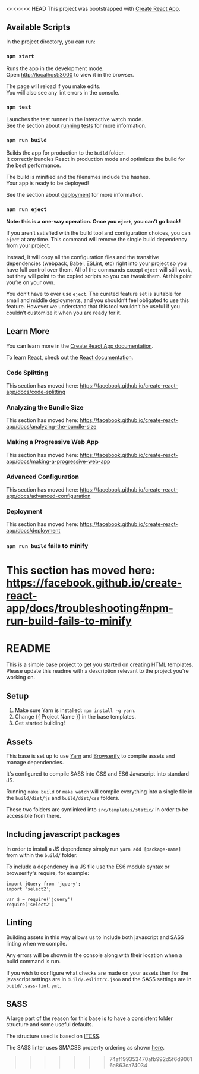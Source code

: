 <<<<<<< HEAD
This project was bootstrapped with [Create React App](https://github.com/facebook/create-react-app).

## Available Scripts

In the project directory, you can run:

### `npm start`

Runs the app in the development mode.<br />
Open [http://localhost:3000](http://localhost:3000) to view it in the browser.

The page will reload if you make edits.<br />
You will also see any lint errors in the console.

### `npm test`

Launches the test runner in the interactive watch mode.<br />
See the section about [running tests](https://facebook.github.io/create-react-app/docs/running-tests) for more information.

### `npm run build`

Builds the app for production to the `build` folder.<br />
It correctly bundles React in production mode and optimizes the build for the best performance.

The build is minified and the filenames include the hashes.<br />
Your app is ready to be deployed!

See the section about [deployment](https://facebook.github.io/create-react-app/docs/deployment) for more information.

### `npm run eject`

**Note: this is a one-way operation. Once you `eject`, you can’t go back!**

If you aren’t satisfied with the build tool and configuration choices, you can `eject` at any time. This command will remove the single build dependency from your project.

Instead, it will copy all the configuration files and the transitive dependencies (webpack, Babel, ESLint, etc) right into your project so you have full control over them. All of the commands except `eject` will still work, but they will point to the copied scripts so you can tweak them. At this point you’re on your own.

You don’t have to ever use `eject`. The curated feature set is suitable for small and middle deployments, and you shouldn’t feel obligated to use this feature. However we understand that this tool wouldn’t be useful if you couldn’t customize it when you are ready for it.

## Learn More

You can learn more in the [Create React App documentation](https://facebook.github.io/create-react-app/docs/getting-started).

To learn React, check out the [React documentation](https://reactjs.org/).

### Code Splitting

This section has moved here: https://facebook.github.io/create-react-app/docs/code-splitting

### Analyzing the Bundle Size

This section has moved here: https://facebook.github.io/create-react-app/docs/analyzing-the-bundle-size

### Making a Progressive Web App

This section has moved here: https://facebook.github.io/create-react-app/docs/making-a-progressive-web-app

### Advanced Configuration

This section has moved here: https://facebook.github.io/create-react-app/docs/advanced-configuration

### Deployment

This section has moved here: https://facebook.github.io/create-react-app/docs/deployment

### `npm run build` fails to minify

This section has moved here: https://facebook.github.io/create-react-app/docs/troubleshooting#npm-run-build-fails-to-minify
=======
# README #

This is a simple base project to get you started on creating HTML templates.  
Please update this readme with a description relevant to the project you're working on.

## Setup ##

1) Make sure Yarn is installed: `npm install -g yarn`.
2) Change {{ Project Name }} in the base templates.
3) Get started building!

## Assets ##

This base is set up to use [Yarn](https://yarnpkg.com) and [Browserify](http://browserify.org/) to compile assets and manage dependencies.

It's configured to compile SASS into CSS and ES6 Javascript into standard JS.

Running `make build` or `make watch` will compile everything into a single file in the `build/dist/js` and `build/dist/css` folders.

These two folders are symlinked into `src/templates/static/` in order to be accessible from there.

## Including javascript packages ##

In order to install a JS dependency simply run `yarn add [package-name]` from within the `build/` folder.

To include a dependency in a JS file use the ES6 module syntax or browserify's require, for example:

    import jQuery from 'jquery';
    import 'select2';
    
    var $ = require('jquery')
    require('select2')

## Linting ##

Building assets in this way allows us to include both javascript and SASS linting when we compile.

Any errors will be shown in the console along with their location when a build command is run.

If you wish to configure what checks are made on your assets then for the javascript settings are in `build/.eslintrc.json` and the SASS settings are in `build/.sass-lint.yml`.

## SASS ##

A large part of the reason for this base is to have a consistent folder structure and some useful defaults.
 
The structure used is based on [ITCSS](http://www.creativebloq.com/web-design/manage-large-css-projects-itcss-101517528).

The SASS linter uses SMACSS property ordering as shown [here](https://github.com/sasstools/sass-lint/blob/develop/lib/config/property-sort-orders/smacss.yml).
>>>>>>> 74af199353470afb992d5f6d90616a863ca74034
